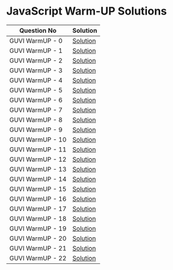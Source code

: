 # JavaScript Warm-UP Solutions

|   Question No     |   Solution    |
| ----------------- | ------------- |
| GUVI WarmUP - 0   | [Solution](https://github.com/manoharsena/JS-warmup/blob/master/GUVI%20WarmUp%20-%200.js)  |
| GUVI WarmUP - 1   | [Solution](https://github.com/manoharsena/JS-warmup/blob/master/GUVI%20WarmUp%20-%201.js)  |
| GUVI WarmUP - 2   | [Solution](https://github.com/manoharsena/JS-warmup/blob/master/GUVI%20WarmUp%20-%202.js)  |
| GUVI WarmUP - 3   | [Solution](https://github.com/manoharsena/JS-warmup/blob/master/GUVI%20WarmUp%20-%203.js)  |
| GUVI WarmUP - 4   | [Solution](https://github.com/manoharsena/JS-warmup/blob/master/GUVI%20WarmUp%20-%204.js)  |
| GUVI WarmUP - 5   | [Solution](https://github.com/manoharsena/JS-warmup/blob/master/GUVI%20WarmUp%20-%205.js)  |
| GUVI WarmUP - 6   | [Solution](https://github.com/manoharsena/JS-warmup/blob/master/GUVI%20WarmUp%20-%206.js)  |
| GUVI WarmUP - 7   | [Solution](https://github.com/manoharsena/JS-warmup/blob/master/GUVI%20WarmUp%20-%207.js)  |
| GUVI WarmUP - 8   | [Solution](https://github.com/manoharsena/JS-warmup/blob/master/GUVI%20WarmUp%20-%208.js)  |
| GUVI WarmUP - 9   | [Solution](https://github.com/manoharsena/JS-warmup/blob/master/GUVI%20WarmUp%20-%209.js)  |
| GUVI WarmUP - 10   | [Solution](https://github.com/manoharsena/JS-warmup/blob/master/GUVI%20WarmUp%20-%2010.js)  |
| GUVI WarmUP - 11   | [Solution](https://github.com/manoharsena/JS-warmup/blob/master/GUVI%20WarmUp%20-%2011.js)  |
| GUVI WarmUP - 12   | [Solution](https://github.com/manoharsena/JS-warmup/blob/master/GUVI%20WarmUp%20-%2012.js)  |
| GUVI WarmUP - 13   | [Solution](https://github.com/manoharsena/JS-warmup/blob/master/GUVI%20WarmUp%20-%2013.js)  |
| GUVI WarmUP - 14   | [Solution](https://github.com/manoharsena/JS-warmup/blob/master/GUVI%20WarmUp%20-%2014.js)  |
| GUVI WarmUP - 15   | [Solution](https://github.com/manoharsena/JS-warmup/blob/master/GUVI%20WarmUp%20-%2015.js)  |
| GUVI WarmUP - 16   | [Solution](https://github.com/manoharsena/JS-warmup/blob/master/GUVI%20WarmUp%20-%2016.js)  |
| GUVI WarmUP - 17   | [Solution](https://github.com/manoharsena/JS-warmup/blob/master/GUVI%20WarmUp%20-%2017.js)  |
| GUVI WarmUP - 18   | [Solution](https://github.com/manoharsena/JS-warmup/blob/master/GUVI%20WarmUp%20-%2018.js)  |
| GUVI WarmUP - 19   | [Solution](https://github.com/manoharsena/JS-warmup/blob/master/GUVI%20WarmUp%20-%2019.js)  |
| GUVI WarmUP - 20   | [Solution](https://github.com/manoharsena/JS-warmup/blob/master/GUVI%20WarmUp%20-%2020.js)  |
| GUVI WarmUP - 21   | [Solution](https://github.com/manoharsena/JS-warmup/blob/master/GUVI%20WarmUp%20-%2021.js)  |
| GUVI WarmUP - 22   | [Solution](https://github.com/manoharsena/JS-warmup/blob/master/GUVI%20WarmUp%20-%2022.js)  |
